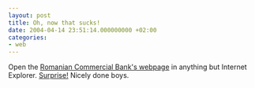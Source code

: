 ```yaml
---
layout: post
title: Oh, now that sucks!
date: 2004-04-14 23:51:14.000000000 +02:00
categories:
- web
---
```

Open the <a href="http://www.bcr.ro/">Romanian Commercial Bank's webpage</a> in anything but Internet Explorer. <a href="http://www.bcr.ro/Netscape/Index.htm">Surprise!</a> Nicely done boys.
